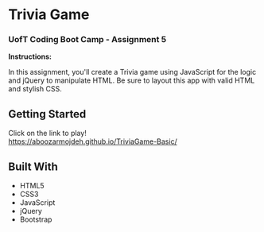 # Trivia Game

### UofT Coding Boot Camp - Assignment 5

**Instructions:**

In this assignment, you'll create a Trivia game using JavaScript for the logic and jQuery to manipulate HTML. Be sure to layout this app with valid HTML and stylish CSS.

## Getting Started

Click on the link to play!  
https://aboozarmojdeh.github.io/TriviaGame-Basic/


## Built With

* HTML5
* CSS3
* JavaScript
* jQuery
* Bootstrap
